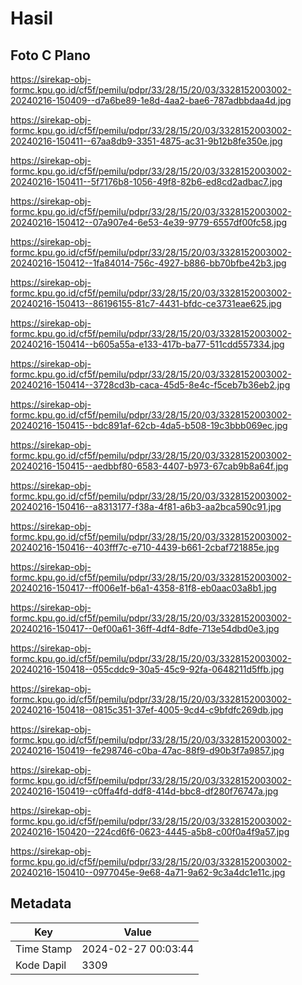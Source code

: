 # Hasil

## Foto C Plano

https://sirekap-obj-formc.kpu.go.id/cf5f/pemilu/pdpr/33/28/15/20/03/3328152003002-20240216-150409--d7a6be89-1e8d-4aa2-bae6-787adbbdaa4d.jpg

https://sirekap-obj-formc.kpu.go.id/cf5f/pemilu/pdpr/33/28/15/20/03/3328152003002-20240216-150411--67aa8db9-3351-4875-ac31-9b12b8fe350e.jpg

https://sirekap-obj-formc.kpu.go.id/cf5f/pemilu/pdpr/33/28/15/20/03/3328152003002-20240216-150411--5f7176b8-1056-49f8-82b6-ed8cd2adbac7.jpg

https://sirekap-obj-formc.kpu.go.id/cf5f/pemilu/pdpr/33/28/15/20/03/3328152003002-20240216-150412--07a907e4-6e53-4e39-9779-6557df00fc58.jpg

https://sirekap-obj-formc.kpu.go.id/cf5f/pemilu/pdpr/33/28/15/20/03/3328152003002-20240216-150412--1fa84014-756c-4927-b886-bb70bfbe42b3.jpg

https://sirekap-obj-formc.kpu.go.id/cf5f/pemilu/pdpr/33/28/15/20/03/3328152003002-20240216-150413--86196155-81c7-4431-bfdc-ce3731eae625.jpg

https://sirekap-obj-formc.kpu.go.id/cf5f/pemilu/pdpr/33/28/15/20/03/3328152003002-20240216-150414--b605a55a-e133-417b-ba77-511cdd557334.jpg

https://sirekap-obj-formc.kpu.go.id/cf5f/pemilu/pdpr/33/28/15/20/03/3328152003002-20240216-150414--3728cd3b-caca-45d5-8e4c-f5ceb7b36eb2.jpg

https://sirekap-obj-formc.kpu.go.id/cf5f/pemilu/pdpr/33/28/15/20/03/3328152003002-20240216-150415--bdc891af-62cb-4da5-b508-19c3bbb069ec.jpg

https://sirekap-obj-formc.kpu.go.id/cf5f/pemilu/pdpr/33/28/15/20/03/3328152003002-20240216-150415--aedbbf80-6583-4407-b973-67cab9b8a64f.jpg

https://sirekap-obj-formc.kpu.go.id/cf5f/pemilu/pdpr/33/28/15/20/03/3328152003002-20240216-150416--a8313177-f38a-4f81-a6b3-aa2bca590c91.jpg

https://sirekap-obj-formc.kpu.go.id/cf5f/pemilu/pdpr/33/28/15/20/03/3328152003002-20240216-150416--403fff7c-e710-4439-b661-2cbaf721885e.jpg

https://sirekap-obj-formc.kpu.go.id/cf5f/pemilu/pdpr/33/28/15/20/03/3328152003002-20240216-150417--ff006e1f-b6a1-4358-81f8-eb0aac03a8b1.jpg

https://sirekap-obj-formc.kpu.go.id/cf5f/pemilu/pdpr/33/28/15/20/03/3328152003002-20240216-150417--0ef00a61-36ff-4df4-8dfe-713e54dbd0e3.jpg

https://sirekap-obj-formc.kpu.go.id/cf5f/pemilu/pdpr/33/28/15/20/03/3328152003002-20240216-150418--055cddc9-30a5-45c9-92fa-0648211d5ffb.jpg

https://sirekap-obj-formc.kpu.go.id/cf5f/pemilu/pdpr/33/28/15/20/03/3328152003002-20240216-150418--0815c351-37ef-4005-9cd4-c9bfdfc269db.jpg

https://sirekap-obj-formc.kpu.go.id/cf5f/pemilu/pdpr/33/28/15/20/03/3328152003002-20240216-150419--fe298746-c0ba-47ac-88f9-d90b3f7a9857.jpg

https://sirekap-obj-formc.kpu.go.id/cf5f/pemilu/pdpr/33/28/15/20/03/3328152003002-20240216-150419--c0ffa4fd-ddf8-414d-bbc8-df280f76747a.jpg

https://sirekap-obj-formc.kpu.go.id/cf5f/pemilu/pdpr/33/28/15/20/03/3328152003002-20240216-150420--224cd6f6-0623-4445-a5b8-c00f0a4f9a57.jpg

https://sirekap-obj-formc.kpu.go.id/cf5f/pemilu/pdpr/33/28/15/20/03/3328152003002-20240216-150410--0977045e-9e68-4a71-9a62-9c3a4dc1e11c.jpg


## Metadata

| Key        | Value               |
| ---------- | ------------------- |
| Time Stamp | 2024-02-27 00:03:44 |
| Kode Dapil | 3309                |



